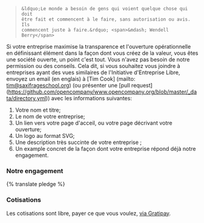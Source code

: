 <blockquote>

    &ldquo;Le monde a besoin de gens qui voient quelque chose qui doit
    être fait et commencent à le faire, sans autorisation ou avis. Ils 
    commencent juste à faire.&rdquo; <span>&mdash; Wendell Berry</span>

</blockquote>

Si votre entreprise maximise la transparence et l'ouverture opérationnelle en définissant
élément dans la façon dont vous créez de la valeur, vous êtes une société ouverte, un point c'est tout. Vous n'avez pas
besoin de notre permission ou des conseils. Cela dit, si vous souhaitez vous joindre à
entreprises ayant des vues similaires de l'Initiative d'Entreprise Libre, envoyez un email (en englais) à [Tim
Cook] (mailto: tim@saxifrageschool.org) (ou présenter une [pull
request] (https://github.com/opencompany/www.opencompany.org/blob/master/_data/directory.yml))
avec les informations suivantes:

  1. Votre nom et titre;
  1. Le nom de votre entreprise;
  1. Un lien vers votre page d'acceil, ou votre page décrivant votre ouverture;
  1. Un logo au format SVG;
  1. Une description très succinte de votre entreprise ;
  1. Un example concret de la façon dont votre entreprise répond déjà notre engagement.


### Notre engagement

{% translate pledge %}


### Cotisations

Les cotisations sont libre, payer ce que vous voulez, <a
href="https://gratipay.com/OpenCompany/">via Gratipay</a>.

<div class="gratipay-widget">
    <script data-gratipay-username="OpenCompany" src="//grtp.co/v1.js"></script>
</div>
